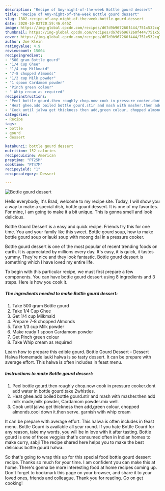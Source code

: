 ```yaml
---
description: "Recipe of Any-night-of-the-week Bottle gourd dessert"
title: "Recipe of Any-night-of-the-week Bottle gourd dessert"
slug: 1302-recipe-of-any-night-of-the-week-bottle-gourd-dessert
date: 2020-10-02T20:59:46.645Z
image: https://img-global.cpcdn.com/recipes/d67d9b967260f444/751x532cq70/bottle-gourd-dessert-recipe-main-photo.jpg
thumbnail: https://img-global.cpcdn.com/recipes/d67d9b967260f444/751x532cq70/bottle-gourd-dessert-recipe-main-photo.jpg
cover: https://img-global.cpcdn.com/recipes/d67d9b967260f444/751x532cq70/bottle-gourd-dessert-recipe-main-photo.jpg
author: Joe Klein
ratingvalue: 4.9
reviewcount: 15004
recipeingredient:
- "500 gram Bottle gourd"
- "1/4 Cup Ghee"
- "1/4 cup Milkmaid"
- "7-8 chopped Almonds"
- "1/3 cup Milk powder"
- "1 spoon Cardamom powder"
- "Pinch green colour"
- " Whip cream as required"
recipeinstructions:
- "Peel bottle gourd.then roughly chop.now cook in pressure cooker.dont add water in bottle gourd.take 2whistles."
- "Heat ghee.add boiled bottle gourd.stir and mash with masher.then add milk made,milk powder, Cardamom powder.mix well."
- "Cook until jalwa get thickness then add,green colour, chopped almonds.cool down it.then serve. garnish with whip cream"
categories:
- Recipe
tags:
- bottle
- gourd
- dessert

katakunci: bottle gourd dessert 
nutrition: 152 calories
recipecuisine: American
preptime: "PT25M"
cooktime: "PT47M"
recipeyield: "1"
recipecategory: Dessert

---
```



![Bottle gourd dessert](https://img-global.cpcdn.com/recipes/d67d9b967260f444/751x532cq70/bottle-gourd-dessert-recipe-main-photo.jpg)

Hello everybody, it's Brad, welcome to my recipe site. Today, I will show you a way to make a special dish, bottle gourd dessert. It is one of my favorites. For mine, I am going to make it a bit unique. This is gonna smell and look delicious.

Bottle Gourd Dessert is a easy and quick recipe. Friends try this for one time. You and your family like this sweet. Bottle gourd soup, how to make bottle gourd soup or lauki soup with moong dal in a pressure cooker.

Bottle gourd dessert is one of the most popular of recent trending foods on earth. It is appreciated by millions every day. It's easy, it is quick, it tastes yummy. They're nice and they look fantastic. Bottle gourd dessert is something which I have loved my entire life.


To begin with this particular recipe, we must first prepare a few components. You can have bottle gourd dessert using 8 ingredients and 3 steps. Here is how you cook it.

<!--inarticleads1-->

##### The ingredients needed to make Bottle gourd dessert:

1. Take 500 gram Bottle gourd
1. Take 1/4 Cup Ghee
1. Get 1/4 cup Milkmaid
1. Prepare 7-8 chopped Almonds
1. Take 1/3 cup Milk powder
1. Make ready 1 spoon Cardamom powder
1. Get Pinch green colour
1. Take  Whip cream as required


Learn how to prepare this edible gourd. Bottle Gourd Dessert - Dessert Halwa Homemade lauki halwa is so tasty dessert. It can be prepare with average effort. This halwa is often includes in feast menu. 

<!--inarticleads2-->

##### Instructions to make Bottle gourd dessert:

1. Peel bottle gourd.then roughly chop.now cook in pressure cooker.dont add water in bottle gourd.take 2whistles.
1. Heat ghee.add boiled bottle gourd.stir and mash with masher.then add milk made,milk powder, Cardamom powder.mix well.
1. Cook until jalwa get thickness then add,green colour, chopped almonds.cool down it.then serve. garnish with whip cream


It can be prepare with average effort. This halwa is often includes in feast menu. Bottle Gourd is available all year round. If you hate Bottle Gourd for any reason, take my words, you will be in love with it after tasting. Bottle gourd is one of those veggies that&#39;s consumed often in Indian homes to make curry, sabji The recipe shared here helps you to make the best delicious bottle gourd halwa. 

So that's going to wrap this up for this special food bottle gourd dessert recipe. Thanks so much for your time. I am confident you can make this at home. There's gonna be more interesting food at home recipes coming up. Don't forget to bookmark this page on your browser, and share it to your loved ones, friends and colleague. Thank you for reading. Go on get cooking!
